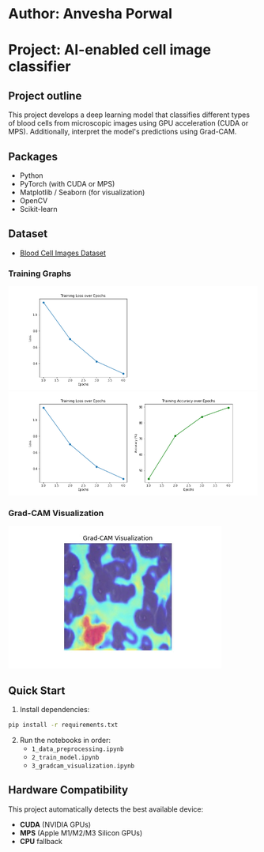 # Author: Anvesha Porwal
# Project: AI-enabled cell image classifier


## Project outline
This project develops a deep learning model that classifies different types of blood cells from microscopic images using GPU acceleration (CUDA or MPS). Additionally, interpret the model's predictions using Grad-CAM.

## Packages
- Python
- PyTorch (with CUDA or MPS)
- Matplotlib / Seaborn (for visualization)
- OpenCV
- Scikit-learn

## Dataset
- [Blood Cell Images Dataset](https://www.kaggle.com/paultimothymooney/blood-cells)

### Training Graphs 
![Loss Curve](results/loss_plot.png)
![Accuracy Curve](results/accuracy_plot.png)

### Grad-CAM Visualization
![GradCAM](results/gradcam_sample.jpg)

## Quick Start
1. Install dependencies:
```bash
pip install -r requirements.txt
```
2. Run the notebooks in order:
   - `1_data_preprocessing.ipynb`
   - `2_train_model.ipynb`
   - `3_gradcam_visualization.ipynb`

## Hardware Compatibility
This project automatically detects the best available device:
- **CUDA** (NVIDIA GPUs)
- **MPS** (Apple M1/M2/M3 Silicon GPUs)
- **CPU** fallback
